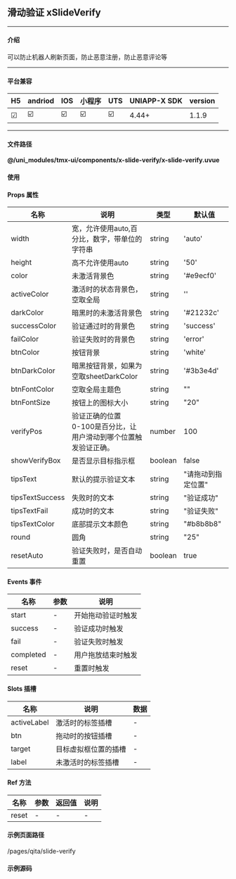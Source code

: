
## 滑动验证 xSlideVerify

***

#### 介绍

可以防止机器人刷新页面，防止恶意注册，防止恶意评论等

***

#### 平台兼容

| H5 | andriod | IOS | 小程序 | UTS | UNIAPP-X SDK | version |
| --- | --- | --- | --- | --- | --- | --- |
| ☑ | ☑️ | ☑️ | ☑️ | ☑️ | 4.44+ | 1.1.9 |

***

#### 文件路径

**@/uni_modules/tmx-ui/components/x-slide-verify/x-slide-verify.uvue**

#### 使用

<x-slide-verify></x-slide-verify>

#### Props 属性

| 名称 | 说明 | 类型 | 默认值 |
| ------ | ---- | ---- | ---- |
| width | 宽，允许使用auto,百分比，数字，带单位的字符串 | string | 'auto' |
| height | 高不允许使用auto | string | '50' |
| color | 未激活背景色 | string | '#e9ecf0' |
| activeColor | 激活时的状态背景色，空取全局 | string | '' |
| darkColor | 暗黑时的未激活背景色 | string | '#21232c' |
| successColor | 验证通过时的背景色 | string | 'success' |
| failColor | 验证失败时的背景色 | string | 'error' |
| btnColor | 按钮背景 | string | 'white' |
| btnDarkColor | 暗黑按钮背景，如果为空取sheetDarkColor | string | '#3b3e4d' |
| btnFontColor | 空取全局主题色 | string | "" |
| btnFontSize | 按钮上的图标大小 | string | "20" |
| verifyPos | 验证正确的位置<br>0-100是百分比，让用户滑动到哪个位置触发验证正确。 | number | 100 |
| showVerifyBox | 是否显示目标指示框 | boolean | false |
| tipsText | 默认的提示验证文本 | string | "请拖动到指定位置" |
| tipsTextSuccess | 失败时的文本 | string | "验证成功" |
| tipsTextFail | 成功时的文本 | string | "验证失败" |
| tipsTextColor | 底部提示文本颜色 | string | "#b8b8b8" |
| round | 圆角 | string | "25" |
| resetAuto | 验证失败时，是否自动重置 | boolean | true |



#### Events 事件

| 名称 | 参数 | 说明 |
| ------ | ---- | ---- |
| start | - | 开始拖动验证时触发 |
| success | - | 验证成功时触发 |
| fail | - | 验证失败时触发 |
| completed | - | 用户拖放结束时触发 |
| reset | - | 重置时触发 |


#### Slots 插槽

| 名称 | 说明 | 数据 |
| ------ | ---- | ---- |
| activeLabel | 激活时的标签插槽 | - |
| btn | 拖动时的按钮插槽 | - |
| target | 目标虚拟框位置的插槽 | - |
| label | 未激活时的标签插槽 | - |


#### Ref 方法

| 名称 | 参数 | 返回值 | 说明 |
| ------ | ---- | ---- | ---- |
| reset | - | - | - |


#### 示例页面路径

/pages/qita/slide-verify

#### 示例源码

<template>
	<!-- #ifdef APP -->
	<scroll-view style="flex:1">
	<!-- #endif -->
	<!-- #ifdef MP-WEIXIN -->
	<page-meta :page-style="`background-color:${xThemeConfigBgColor}`">
		<navigation-bar :background-color="xThemeConfigNavBgColor" :front-color="xThemeConfigNavFontColor"></navigation-bar>
	</page-meta>
	<!-- #endif -->
		<x-sheet>
			<x-text font-size="18" class=" text-weight-b mb-8">滑动验证 xSlideVerify</x-text>
			<x-text color="#999999">
				可以防止机器人刷新页面，防止恶意注册，防止恶意评论等
			</x-text>
		</x-sheet>
		<x-sheet>
			<x-slide-verify></x-slide-verify>
		</x-sheet>
		<x-sheet>
			<x-text font-size="18" class=" text-weight-b mb-8">显示指示框并设定目标值</x-text>
			<x-slide-verify ref='verify' :verifyPos="50" :showVerifyBox="true"></x-slide-verify>
			<x-button @click="reset" class="mt-20" :block="true">重置</x-button>
		</x-sheet>
		
		<x-sheet color="primary">
			<x-text color="white" font-size="18" class=" text-weight-b mb-8">改变样式</x-text>
			<x-slide-verify activeColor="warn" :verifyPos="80" :showVerifyBox="true" round="0"></x-slide-verify>
		</x-sheet>
	<!-- #ifdef APP -->
	</scroll-view>
	<!-- #endif -->
</template>

<script setup lang="uts">
	
	const verify = ref<XSlideVerifyComponentPublicInstance|null>(null)
const reset = () => {
	if(verify.value==null) return;
	verify.value?.reset?.()
}
</script>

<style>

</style>
		
